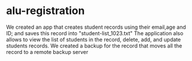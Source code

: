 # alu-registration
We created an app that creates student records using their email,age and ID; and saves this record into "student-list_1023.txt"
The application also allows to view the list of students in the record, delete, add, and update students records.
We created a backup for the record that moves all the record to a remote backup server
